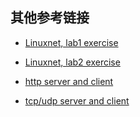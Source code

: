 ##	其他参考链接

*	[Linuxnet, lab1 exercise](https://github.com/jJayyyyyyy/USTC-2018-Smester-1/tree/master/LinuxNetworkProgramming/lab1)

*	[Linuxnet, lab2 exercise](https://github.com/jJayyyyyyy/USTC-2018-Smester-1/tree/master/LinuxNetworkProgramming/lab2)

*	[http server and client](https://github.com/jJayyyyyyy/network/tree/master/application_layer/http)

*	[tcp/udp server and client](https://github.com/jJayyyyyyy/network/tree/master/transport_layer)

